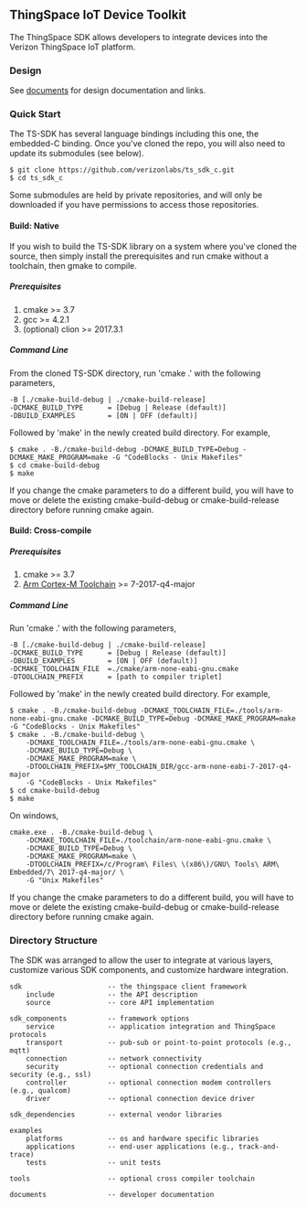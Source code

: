 ## ThingSpace IoT Device Toolkit

The ThingSpace SDK allows developers to integrate devices into the Verizon ThingSpace IoT platform.

### Design

See [documents](./documents/README.md) for design documentation and links.

### Quick Start

The TS-SDK has several language bindings including this one, the embedded-C binding. Once you've cloned the repo, you will also need to update its submodules (see below). 

```
$ git clone https://github.com/verizonlabs/ts_sdk_c.git
$ cd ts_sdk_c
```

Some submodules are held by private repositories, and will only be downloaded if you have permissions to access those repositories.

#### Build: Native

If you wish to build the TS-SDK library on a system where you've cloned the source, then simply install the prerequisites and run cmake without a toolchain, then gmake to compile.

##### Prerequisites

1. cmake >= 3.7
2. gcc >= 4.2.1
3. (optional) clion >= 2017.3.1

##### Command Line

From the cloned TS-SDK directory, run 'cmake .' with the following parameters,

```
-B [./cmake-build-debug | ./cmake-build-release]
-DCMAKE_BUILD_TYPE      = [Debug | Release (default)]
-DBUILD_EXAMPLES        = [ON | OFF (default)]
```

Followed by 'make' in the newly created build directory. For example,

```
$ cmake . -B./cmake-build-debug -DCMAKE_BUILD_TYPE=Debug -DCMAKE_MAKE_PROGRAM=make -G "CodeBlocks - Unix Makefiles"
$ cd cmake-build-debug
$ make
```

If you change the cmake parameters to do a different build, you will have to move or delete
the existing cmake-build-debug or cmake-build-release directory before running cmake again.

#### Build: Cross-compile 

##### Prerequisites 

1. cmake >= 3.7
2. [Arm Cortex-M Toolchain](https://developer.arm.com/open-source/gnu-toolchain/gnu-rm/downloads) >= 7-2017-q4-major

##### Command Line

Run 'cmake .' with the following parameters,

```
-B [./cmake-build-debug | ./cmake-build-release]
-DCMAKE_BUILD_TYPE      = [Debug | Release (default)]
-DBUILD_EXAMPLES        = [ON | OFF (default)]
-DCMAKE_TOOLCHAIN_FILE  =./cmake/arm-none-eabi-gnu.cmake
-DTOOLCHAIN_PREFIX      = [path to compiler triplet]
```

Followed by 'make' in the newly created build directory. For example,

```
$ cmake . -B./cmake-build-debug -DCMAKE_TOOLCHAIN_FILE=./tools/arm-none-eabi-gnu.cmake -DCMAKE_BUILD_TYPE=Debug -DCMAKE_MAKE_PROGRAM=make -G "CodeBlocks - Unix Makefiles"
$ cmake . -B./cmake-build-debug \
    -DCMAKE_TOOLCHAIN_FILE=./tools/arm-none-eabi-gnu.cmake \
    -DCMAKE_BUILD_TYPE=Debug \
    -DCMAKE_MAKE_PROGRAM=make \
    -DTOOLCHAIN_PREFIX=$MY_TOOLCHAIN_DIR/gcc-arm-none-eabi-7-2017-q4-major 
    -G "CodeBlocks - Unix Makefiles"
$ cd cmake-build-debug
$ make
```

On windows,

```$xslt
cmake.exe . -B./cmake-build-debug \
    -DCMAKE_TOOLCHAIN_FILE=./toolchain/arm-none-eabi-gnu.cmake \
    -DCMAKE_BUILD_TYPE=Debug \
    -DCMAKE_MAKE_PROGRAM=make \
    -DTOOLCHAIN_PREFIX=/c/Program\ Files\ \(x86\)/GNU\ Tools\ ARM\ Embedded/7\ 2017-q4-major/ \
    -G "Unix Makefiles" 
```

If you change the cmake parameters to do a different build, you will have to move or delete
the existing cmake-build-debug or cmake-build-release directory before running cmake again.

### Directory Structure

The SDK was arranged to allow the user to integrate at various layers, customize various SDK components, and customize hardware integration.

```
sdk                     -- the thingspace client framework 
    include             -- the API description
    source              -- core API implementation
 
sdk_components          -- framework options
    service             -- application integration and ThingSpace protocols
    transport           -- pub-sub or point-to-point protocols (e.g., mqtt)
    connection          -- network connectivity  
    security            -- optional connection credentials and security (e.g., ssl)
    controller          -- optional connection modem controllers (e.g., qualcom)
    driver              -- optional connection device driver 
 
sdk_dependencies        -- external vendor libraries
 
examples
    platforms           -- os and hardware specific libraries 
    applications        -- end-user applications (e.g., track-and-trace)
    tests               -- unit tests
    
tools                   -- optional cross compiler toolchain

documents               -- developer documentation
```


